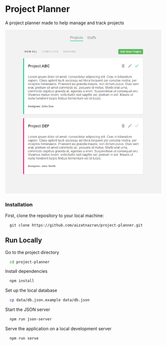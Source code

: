 # Project Planner

A project planner made to help manage and track projects

![Planner](project-planner.png)

### Installation

First, clone the repository to your local machine:

```
  git clone https://github.com/aizatnazran/project-planner.git
```

## Run Locally

Go to the project directory

```bash
  cd project-planner
```

Install dependencies

```bash
  npm install
```

Set up the local database

```bash
  cp data/db.json.example data/db.json
```

Start the JSON server

```bash
  npm run json-server
```

Serve the application on a local development server

```bash
  npm run serve
```


